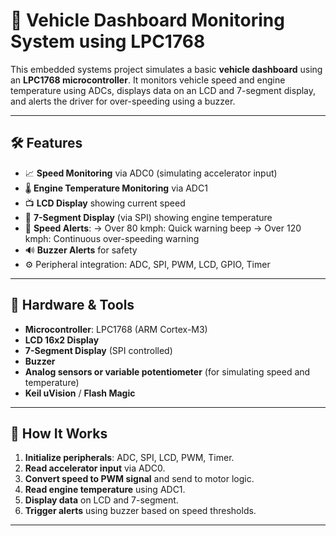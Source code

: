 # 🚗 Vehicle Dashboard Monitoring System using LPC1768

This embedded systems project simulates a basic **vehicle dashboard** using an **LPC1768 microcontroller**. It monitors vehicle speed and engine temperature using ADCs, displays data on an LCD and 7-segment display, and alerts the driver for over-speeding using a buzzer.

---

## 🛠️ Features

- 📈 **Speed Monitoring** via ADC0 (simulating accelerator input)
- 🌡️ **Engine Temperature Monitoring** via ADC1
- 📺 **LCD Display** showing current speed
- 🔢 **7-Segment Display** (via SPI) showing engine temperature
- 🎯 **Speed Alerts**:
  -> Over 80 kmph: Quick warning beep
  -> Over 120 kmph: Continuous over-speeding warning
- 🔊 **Buzzer Alerts** for safety
- ⚙️ Peripheral integration: ADC, SPI, PWM, LCD, GPIO, Timer

---

## 🔧 Hardware & Tools

- **Microcontroller**: LPC1768 (ARM Cortex-M3)
- **LCD 16x2 Display**
- **7-Segment Display** (SPI controlled)
- **Buzzer**
- **Analog sensors or variable potentiometer** (for simulating speed and temperature)
- **Keil uVision** / **Flash Magic**

---

## 🔄 How It Works

1. **Initialize peripherals**: ADC, SPI, LCD, PWM, Timer.
2. **Read accelerator input** via ADC0.
3. **Convert speed to PWM signal** and send to motor logic.
4. **Read engine temperature** using ADC1.
5. **Display data** on LCD and 7-segment.
6. **Trigger alerts** using buzzer based on speed thresholds.

---
